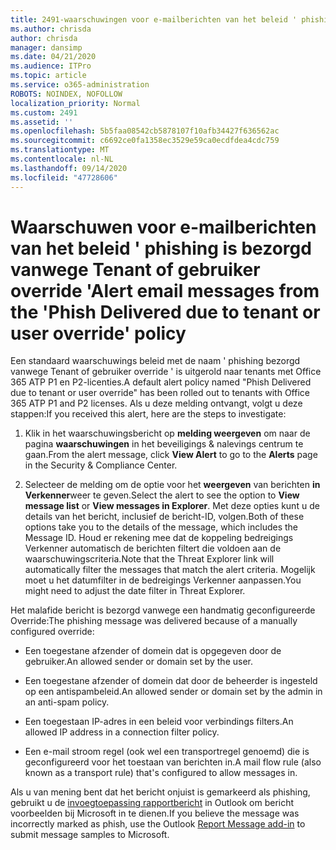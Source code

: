 ```yaml
---
title: 2491-waarschuwingen voor e-mailberichten van het beleid ' phishing verzonden vanwege Tenant of gebruiker override '
ms.author: chrisda
author: chrisda
manager: dansimp
ms.date: 04/21/2020
ms.audience: ITPro
ms.topic: article
ms.service: o365-administration
ROBOTS: NOINDEX, NOFOLLOW
localization_priority: Normal
ms.custom: 2491
ms.assetid: ''
ms.openlocfilehash: 5b5faa08542cb5878107f10afb34427f636562ac
ms.sourcegitcommit: c6692ce0fa1358ec3529e59ca0ecdfdea4cdc759
ms.translationtype: MT
ms.contentlocale: nl-NL
ms.lasthandoff: 09/14/2020
ms.locfileid: "47728606"
---
```

# <a name="alert-email-messages-from-the-phish-delivered-due-to-tenant-or-user-override-policy"></a><span data-ttu-id="24dc3-102">Waarschuwen voor e-mailberichten van het beleid ' phishing is bezorgd vanwege Tenant of gebruiker override '</span><span class="sxs-lookup"><span data-stu-id="24dc3-102">Alert email messages from the 'Phish Delivered due to tenant or user override' policy</span></span>

<span data-ttu-id="24dc3-103">Een standaard waarschuwings beleid met de naam ' phishing bezorgd vanwege Tenant of gebruiker override ' is uitgerold naar tenants met Office 365 ATP P1 en P2-licenties.</span><span class="sxs-lookup"><span data-stu-id="24dc3-103">A default alert policy named "Phish Delivered due to tenant or user override" has been rolled out to tenants with Office 365 ATP P1 and P2 licenses.</span></span> <span data-ttu-id="24dc3-104">Als u deze melding ontvangt, volgt u deze stappen:</span><span class="sxs-lookup"><span data-stu-id="24dc3-104">If you received this alert, here are the steps to investigate:</span></span>

1. <span data-ttu-id="24dc3-105">Klik in het waarschuwingsbericht op **melding weergeven** om naar de pagina **waarschuwingen** in het beveiligings & nalevings centrum te gaan.</span><span class="sxs-lookup"><span data-stu-id="24dc3-105">From the alert message, click **View Alert** to go to the **Alerts** page in the Security & Compliance Center.</span></span>

2. <span data-ttu-id="24dc3-106">Selecteer de melding om de optie voor het **weergeven** van berichten **in Verkenner**weer te geven.</span><span class="sxs-lookup"><span data-stu-id="24dc3-106">Select the alert to see the option to **View message list** or **View messages in Explorer**.</span></span> <span data-ttu-id="24dc3-107">Met deze opties kunt u de details van het bericht, inclusief de bericht-ID, volgen.</span><span class="sxs-lookup"><span data-stu-id="24dc3-107">Both of these options take you to the details of the message, which includes the Message ID.</span></span> <span data-ttu-id="24dc3-108">Houd er rekening mee dat de koppeling bedreigings Verkenner automatisch de berichten filtert die voldoen aan de waarschuwingscriteria.</span><span class="sxs-lookup"><span data-stu-id="24dc3-108">Note that the Threat Explorer link will automatically filter the messages that match the alert criteria.</span></span> <span data-ttu-id="24dc3-109">Mogelijk moet u het datumfilter in de bedreigings Verkenner aanpassen.</span><span class="sxs-lookup"><span data-stu-id="24dc3-109">You might need to adjust the date filter in Threat Explorer.</span></span>

<span data-ttu-id="24dc3-110">Het malafide bericht is bezorgd vanwege een handmatig geconfigureerde Override:</span><span class="sxs-lookup"><span data-stu-id="24dc3-110">The phishing message was delivered because of a manually configured override:</span></span>

- <span data-ttu-id="24dc3-111">Een toegestane afzender of domein dat is opgegeven door de gebruiker.</span><span class="sxs-lookup"><span data-stu-id="24dc3-111">An allowed sender or domain set by the user.</span></span>

- <span data-ttu-id="24dc3-112">Een toegestane afzender of domein dat door de beheerder is ingesteld op een antispambeleid.</span><span class="sxs-lookup"><span data-stu-id="24dc3-112">An allowed sender or domain set by the admin in an anti-spam policy.</span></span>

- <span data-ttu-id="24dc3-113">Een toegestaan IP-adres in een beleid voor verbindings filters.</span><span class="sxs-lookup"><span data-stu-id="24dc3-113">An allowed IP address in a connection filter policy.</span></span>

- <span data-ttu-id="24dc3-114">Een e-mail stroom regel (ook wel een transportregel genoemd) die is geconfigureerd voor het toestaan van berichten in.</span><span class="sxs-lookup"><span data-stu-id="24dc3-114">A mail flow rule (also known as a transport rule) that's configured to allow messages in.</span></span>

<span data-ttu-id="24dc3-115">Als u van mening bent dat het bericht onjuist is gemarkeerd als phishing, gebruikt u de [invoegtoepassing rapportbericht](https://support.office.com/article/b5caa9f1-cdf3-4443-af8c-ff724ea719d2) in Outlook om bericht voorbeelden bij Microsoft in te dienen.</span><span class="sxs-lookup"><span data-stu-id="24dc3-115">If you believe the message was incorrectly marked as phish, use the Outlook [Report Message add-in](https://support.office.com/article/b5caa9f1-cdf3-4443-af8c-ff724ea719d2) to submit message samples to Microsoft.</span></span>
